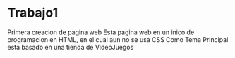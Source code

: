 # Trabajo1
Primera creacion de pagina web
Esta pagina web en un inico de programacion en HTML, en el cual aun no se usa CSS
Como Tema Principal esta basado en una tienda de VideoJuegos 

